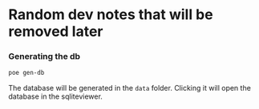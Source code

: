 # Random dev notes that will be removed later

### Generating the db
```bash
poe gen-db
```
The database will be generated in the `data` folder. Clicking it will open the database in the sqliteviewer.